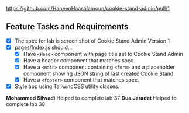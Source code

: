 https://github.com/HaneenHaashlamoun/cookie-stand-admin/pull/1

## Feature Tasks and Requirements
- [x] The spec for lab is screen shot of Cookie Stand Admin Version 1
- [x] pages/Index.js should…
    - [x] Have `<Head>` component with page title set to Cookie Stand Admin
    - [x] Have a header component that matches spec.
    - [x] Have a `<main>` component containing `<form>` and a placeholder component showing JSON string of last created Cookie Stand.
    - [x] Have a `<footer>` component that matches spec.
- [x] Style app using TailwindCSS utility classes.

**Mohammed Silwadi** Helped to complete lab 37
**Dua Jaradat** Helped to complete lab 38